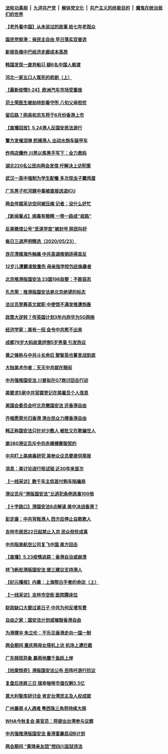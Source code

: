 ####  [法轮功真相](../../../../basic/blob/master/README.md?t=05242301) &nbsp;|&nbsp; [九评共产党](../../../../9ping.md/blob/master/README.md?t=05242301) &nbsp;|&nbsp; [解体党文化](../../../../jtdwh.md/blob/master/README.md?t=05242301)  &nbsp;|&nbsp; [共产主义的终极目的](../../../../gczydzjmd.md/blob/master/README.md?t=05242301) &nbsp;|&nbsp; [魔鬼在统治我们的世界](../../../../mgztzwmdsj.md/blob/master/README.md?t=05242301) 


#### [【老外看中国】从未说过的故事 给七年老观众](../pages/nsc413/n12133013.md?t=05242301) 

#### [国民党挺港：保民主自由 早日落实双普选](../pages/nsc413/n12132246.md?t=05242301) 

#### [新报告揭中巴经济走廊成本高昂](../pages/nsc413/n12125317.md?t=05242301) 

#### [韩国发现一废弃船只 疑6名中国人偷渡](../pages/nsc413/n12132957.md?t=05242301) 

#### [河北一家五口人冤死的悲剧（上）](../pages/nsc413/n12033835.md?t=05242301) 

#### [【最新疫情5·24】欧洲汽车市场受重挫](../pages/nsc413/n12129725.md?t=05242301) 

#### [范士荣医生被劫持到看守所 八旬父母担忧](../pages/nsc413/n12032854.md?t=05242301) 

#### [留后路？网易和京东将于6月份香港上市](../pages/nsc413/n12132743.md?t=05242301) 

#### [【直播回放】5.24港人反国安恶法游行](../pages/nsc413/n12131818.md?t=05242301) 

#### [警方发催泪弹 抓捕港人 出动水炮车装甲车](../pages/nsc413/n12132643.md?t=05242301) 

#### [炸鸡店爆炸 川男以焦黑手写下：全力救妈](../pages/nsc413/n12132593.md?t=05242301) 

#### [湖北220名公民向两会发信 吁解决上访积案](../pages/nsc413/n12132482.md?t=05242301) 

#### [武汉一高中强制为学生配餐 多次现虫子霉鸡蛋](../pages/nsc413/n12132617.md?t=05242301) 

#### [广东男子吃河豚中毒被直接送进ICU](../pages/nsc413/n12132533.md?t=05242301) 

#### [两会传媒采访空间被压缩 记者：没什么好忙](../pages/nsc413/n12132252.md?t=05242301) 

#### [【新闻看点】病毒有眼睛 一带一路成“疫路”](../pages/nsc413/n12131845.md?t=05242301) 

#### [反美微信公号“至道学宫”被封号 网民叫好](../pages/nsc413/n12132191.md?t=05242301) 

#### [每日三退声明精选（2020/05/23）](../pages/nsc413/n12132229.md?t=05242301) 

#### [连花清瘟海外触礁 中共高调推销适得其反](../pages/nsc413/n12132101.md?t=05242301) 

#### [12岁儿遭霸凌致重伤 母亲指学校包庇施暴者](../pages/nsc413/n12131813.md?t=05242301) 

#### [北京推港版国安法 23国198政要：不能容忍](../pages/nsc413/n12132083.md?t=05242301) 

#### [孔杰荣：推港版国安法是北京绝望的标志](../pages/nsc413/n12131980.md?t=05242301) 

#### [法议员贺蔡英文就职 中使馆不满发推遭炮轰](../pages/nsc413/n12131829.md?t=05242301) 

#### [政策大逆转？传英国计划3年内弃华为5G网络](../pages/nsc413/n12131960.md?t=05242301) 

#### [经济学家：美有一招 会令中共笑不出来](../pages/nsc413/n12078838.md?t=05242301) 

#### [成都79岁大妈故意绊倒5岁男童 引发热议](../pages/nsc413/n12131900.md?t=05242301) 

#### [黄之锋称与中共斗长命后 黎智英也誓言战到底](../pages/nsc413/n12131806.md?t=05242301) 

#### [大陆美术作者：天灭中共就在眼前](../pages/nsc413/n12130310.md?t=05242301) 

#### [中共强推国安法 川普拟在G7商讨回击行动](../pages/nsc413/n12131877.md?t=05242301) 

#### [美要求5家中共官媒登记在美雇员个人信息](../pages/nsc413/n12131622.md?t=05242301) 

#### [美国会委员会吁北京撤国安法 还香港自由](../pages/nsc413/n12131811.md?t=05242301) 

#### [齐唱愿荣光归香港 港台民众力撑香港自由](../pages/nsc413/n12131776.md?t=05242301) 

#### [韩正称国安法只针对少数人 被批又在欺骗世人](../pages/nsc413/n12131765.md?t=05242301) 

#### [逾380港议员斥中共赤裸裸撕毁契约](../pages/nsc413/n12131541.md?t=05242301) 

#### [中共盯上美病毒研究 美参众议员要提供简报](../pages/nsc413/n12131631.md?t=05242301) 

#### [消息：美讨论进行核试验 近30年来首次](../pages/nsc413/n12131603.md?t=05242301) 

#### [【一线采访】数千车主低首付购车陷骗局](../pages/nsc413/n12131551.md?t=05242301) 

#### [港议员斥“港版国安法”比逃犯条例恶毒100倍](../pages/nsc413/n12131490.md?t=05242301) 

#### [【十字路口】港国安法8点解读 美中决战香港？](../pages/nsc413/n12130666.md?t=05242301) 

#### [彭定康：中共背叛港人 西方应停止自欺欺人](../pages/nsc413/n12131417.md?t=05242301) 

#### [吉林市居民22日起禁止入京 民众担忧成真](../pages/nsc413/n12131517.md?t=05242301) 

#### [中共阻美航空公司复飞中国 美方回击](../pages/nsc413/n12131493.md?t=05242301) 

#### [【直播】5.23疫情追踪：香港自治或崩溃](../pages/nsc413/n12131425.md?t=05242301) 

#### [林飞帆批港版国安法 提三建议支持港人](../pages/nsc413/n12131342.md?t=05242301) 

#### [【纪元播报】内幕：上海帮白手套的命运（上）](../pages/nsc413/n12130748.md?t=05242301) 

#### [【一线采访】吉林市空街 医院腾床位](../pages/nsc413/n12131263.md?t=05242301) 

#### [财政缺口大要过紧日子 中共为何反增军费](../pages/nsc413/n12130768.md?t=05242301) 

#### [自由之家：国安法计划或摧毁香港自由](../pages/nsc413/n12131242.md?t=05242301) 

#### [为港撑伞 朱立伦：不乐见香港走向一国一制](../pages/nsc413/n12131211.md?t=05242301) 

#### [两会期间 重庆两母女搭机上访 机场上遭拦截](../pages/nsc413/n12131035.md?t=05242301) 

#### [广东频现异象 暴雨地震千鱼跃上岸](../pages/nsc413/n12130928.md?t=05242301) 


#### [【拍案惊奇】港版国安法公布 民阵吁游行抗议](../pages/nsc413/n12130473.md?t=05242301) 

#### [复盘后连跌三日 瑞幸咖啡市值仅剩3.5亿](../pages/nsc413/n12130612.md?t=05242301) 

#### [意大利智库研讨会 肯定台湾民主及人权成就](../pages/nsc413/n12130634.md?t=05242301) 

#### [广州暴雨 4人遇难 粤西珠三角将持续大雨](../pages/nsc413/n12130590.md?t=05242301) 

#### [WHA今秋复会 美官员：将提出台湾参与议题](../pages/nsc413/n12130587.md?t=05242301) 

#### [中共强推港版国安法 香港富豪启动B计划](../pages/nsc413/n12130440.md?t=05242301) 

#### [两会期间 “黄琦亲友团”控四川监狱违法](../pages/nsc413/n12130575.md?t=05242301) 

